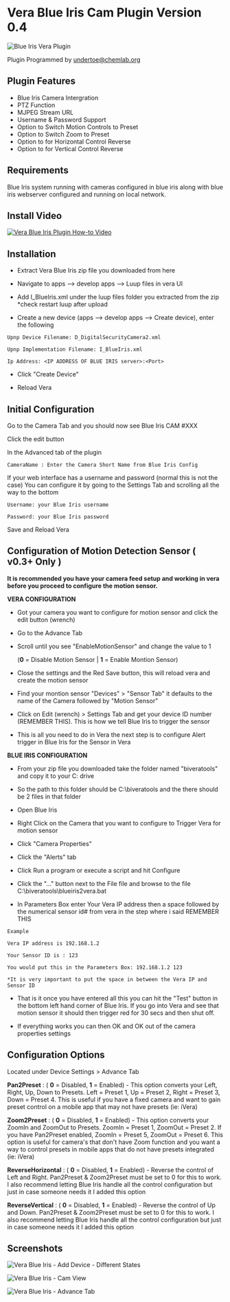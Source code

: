 Vera Blue Iris Cam Plugin Version 0.4
===========
![Blue Iris Vera Plugin](https://dl.dropboxusercontent.com/u/617004/BlueIris/Vera-Blue-Iris_LG.png "Blue Iris Vera Plugin")

Plugin Programmed by undertoe@chemlab.org


Plugin Features
-----------

- Blue Iris Camera Intergration
- PTZ Function
- MJPEG Stream URL
- Username & Password Support
- Option to Switch Motion Controls to Preset
- Option to Switch Zoom to Preset
- Option to for Horizontal Control Reverse
- Option to for Vertical Control Reverse

Requirements
-----------

Blue Iris system running with cameras configured in blue iris along with blue iris webserver configured and running on local network.

Install Video
-----------

[![Vera Blue Iris Plugin How-to Video](http://img.youtube.com/vi/flDc84wrue8/0.jpg)](http://www.youtube.com/watch?v=flDc84wrue8)


Installation
-----------

- Extract Vera Blue Iris zip file you downloaded from here 

- Navigate to apps --> develop apps --> Luup files in vera UI

- Add I_BlueIris.xml under the luup files folder you extracted from the zip *check restart luup after upload

- Create a new device (apps --> develop apps --> Create device), enter the following
```
Upnp Device Filename: D_DigitalSecurityCamera2.xml

Upnp Implementation Filename: I_BlueIris.xml

Ip Address: <IP ADDRESS OF BLUE IRIS server>:<Port>
```

- Click "Create Device"

- Reload Vera


Initial Configuration
-----------

Go to the Camera Tab and you should now see
Blue Iris CAM #XXX

Click the edit button

In the Advanced tab of the plugin

```
CameraName : Enter the Camera Short Name from Blue Iris Config
```

If your web interface has a username and password (normal this is not the case)
You can configure it by going to the Settings Tab and scrolling all the way to the bottom

```
Username: your Blue Iris username

Password: your Blue Iris password
```

Save and Reload Vera


Configuration of Motion Detection Sensor ( v0.3+ Only )
-----------

__It is recommended you have your camera feed setup and working in vera before you proceed to configure
the motion sensor.__


**VERA CONFIGURATION**

- Got your camera you want to configure for motion sensor and click the edit button (wrench)

- Go to the Advance Tab

- Scroll until you see "EnableMotionSensor" and change the value to 1
	
	(**0** = Disable Motion Sensor | **1** = Enable Montion Sensor)

- Close the settings and the Red Save button, this will reload vera and create the motion sensor

- Find your montion sensor "Devices" > "Sensor Tab" it defaults to the name of the Camera followed by "Motion Sensor"

- Click on Edit (wrench) > Settings Tab and get your device ID number (REMEMBER THIS). This is how we tell Blue Iris to trigger the sensor

- This is all you need to do in Vera the next step is to configure Alert trigger in Blue Iris for the Sensor in Vera


**BLUE IRIS CONFIGURATION**

- From your zip file you downloaded take the folder named "biveratools" and copy it to your C: drive

- So the path to this folder should be C:\biveratools and the there should be 2 files in that folder

- Open Blue Iris

- Right Click on the Camera that you want to configure to Trigger Vera for motion sensor

- Click "Camera Properties"

- Click the "Alerts" tab

- Click Run a program or execute a script and hit Configure

- Click the "..." button next to the File file and browse to the file C:\biveratools\blueiris2vera.bat

- In Parameters Box enter Your Vera IP address then a space followed by the numerical sensor id# from vera in the step where i said REMEMBER THIS
```
Example

Vera IP address is 192.168.1.2

Your Sensor ID is : 123

You would put this in the Parameters Box: 192.168.1.2 123

*It is very important to put the space in between the Vera IP and Sensor ID
```
- That is it once you have entered all this you can hit the "Test" button in the bottom left hand corner of Blue Iris. If you go into Vera and see that motion sensor it should then trigger red for 30 secs and then shut off.

- If everything works you can then OK and OK out of the camera properties settings

Configuration Options
-----------

Located under Device Settings > Advance Tab

**Pan2Preset** : ( **0** = Disabled, **1** = Enabled) - This option converts your Left, Right, Up, Down to Presets.
Left = Preset 1, Up = Preset 2, Right = Preset 3, Down = Preset 4. This is useful if you have a fixed camera
and want to gain preset control on a mobile app that may not have presets (ie: iVera)

**Zoom2Preset** : ( **0** = Disabled, **1** = Enabled) - This option converts your ZoomIn and ZoomOut to Presets.
ZoomIn = Preset 1, ZoomOut = Preset 2. If you have Pan2Preset enabled, ZoomIn = Preset 5, ZoomOut = Preset 6. This option
is useful for camera's that don't have Zoom function and you want a way to control presets in mobile apps that do not have
presets integrated (ie: iVera)

**ReverseHorizontal** : ( **0** = Disabled, **1** = Enabled) - Reverse the control of Left and Right. Pan2Preset & Zoom2Preset must be
set to 0 for this to work. I also recommend letting Blue Iris handle all the control configuration but just in case someone needs
it I added this option 

**ReverseVertical** : ( **0** = Disabled, **1** = Enabled) - Reverse the control of Up and Down. Pan2Preset & Zoom2Preset must be
set to 0 for this to work. I also recommend letting Blue Iris handle all the control configuration but just in case someone needs
it I added this option

Screenshots
-----------

![Vera Blue Iris - Add Device - Different States](https://dl.dropboxusercontent.com/u/617004/BlueIris/Add-Device.jpg "Vera Blue Iris - Add Device")

![Vera Blue Iris - Cam View](https://dl.dropboxusercontent.com/u/617004/BlueIris/Cam-View.jpg "Vera Blue Iris - Cam View")

![Vera Blue Iris - Advance Tab](https://dl.dropboxusercontent.com/u/617004/BlueIris/Advance.jpg "Vera Blue Iris - Advance Tab")
